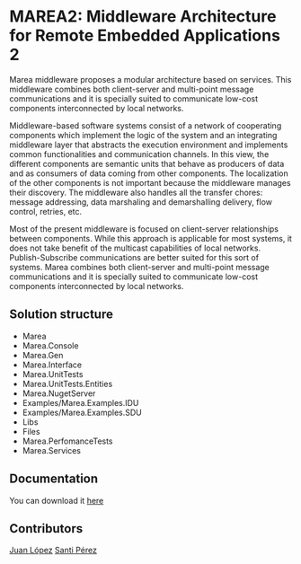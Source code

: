 # MAREA2: Middleware Architecture for Remote Embedded Applications 2

Marea middleware proposes a modular architecture based on services. This middleware combines both client-server and multi-point message communications 
and it is specially suited to communicate low-cost components interconnected by local networks.

Middleware-based software systems consist of a network of cooperating components which implement the logic of the system and an integrating middleware        layer that abstracts the execution environment and implements common functionalities and communication channels. In this view, the different components 
are semantic units that behave as producers of data and as consumers of data coming from other components. The localization of the other components is 
not important because the middleware manages their discovery. The middleware also handles all the  transfer chores: message addressing, data marshaling
and demarshalling delivery, flow control, retries, etc.

Most of the present middleware is focused on client-server relationships between components. While this approach is applicable for most systems, it does      not take benefit of the multicast capabilities of local networks. Publish-Subscribe communications are better suited for this sort of systems. Marea        combines both client-server and multi-point message communications and it is specially suited to communicate low-cost components interconnected by local  networks.
 
## Solution structure
- Marea      
- Marea.Console
- Marea.Gen                         
- Marea.Interface 
- Marea.UnitTests
- Marea.UnitTests.Entities
- Marea.NugetServer
- Examples/Marea.Examples.IDU
- Examples/Marea.Examples.SDU
- Libs
- Files
- Marea.PerfomanceTests
- Marea.Services 

## Documentation
You can download it [here](https://github.com/santiperez/MAREA2/blob/master/documentation/MAREA2.pdf)
                                  
## Contributors
[Juan López](juan.lopez-rubio@upc.edu)
[Santi Pérez](santiago.perez.fernandez@gmail.com)

